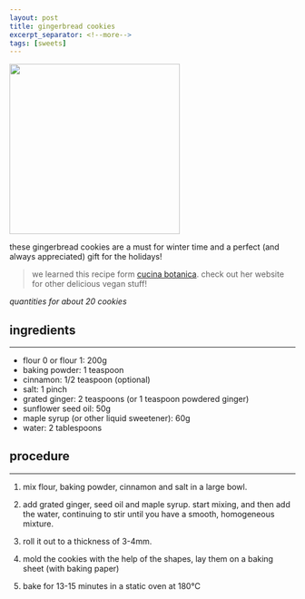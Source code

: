 ```yaml
---
layout: post
title: gingerbread cookies 
excerpt_separator: <!--more-->
tags: [sweets]
---
```


 <img src="../../../images/gingerbread-cookies.jpeg" width="300">
 
 <!--more-->

these gingerbread cookies are a must for winter time and a perfect (and always appreciated) gift for the holidays!

> we learned this recipe form [cucina botanica](https://www.cucinabotanica.com/). check out her website for other delicious vegan stuff!

*quantities for about 20 cookies*



## ingredients
---

- flour 0 or flour 1: 200g 
- baking powder: 1 teaspoon 
- cinnamon: 1/2 teaspoon (optional)
- salt: 1 pinch   
- grated ginger: 2 teaspoons  (or 1 teaspoon powdered ginger)
- sunflower seed oil: 50g 
- maple syrup (or other liquid sweetener): 60g
- water: 2 tablespoons  

## procedure
---

1. mix flour, baking powder, cinnamon and salt in a large bowl. 
   
2. add grated ginger, seed oil and maple syrup. start mixing, and then add the water, continuing to stir until you have a smooth, homogeneous mixture.
    
3. roll it out to a thickness of 3-4mm. 

4. mold the cookies with the help of the shapes, lay them on a baking sheet (with baking paper)  

5. bake for 13-15 minutes in a static oven at 180°C

